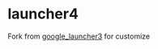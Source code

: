# launcher4

Fork from [google_launcher3](https://android.googlesource.com/platform/packages/apps/Launcher3/) for customize
